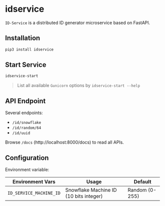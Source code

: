 # idservice

`ID-Service` is a distributed ID generator microservice based on FastAPI.

## Installation

```sh
pip3 install idservice
```

## Start Service

```sh
idservice-start
```

> List all available `Gunicorn` options by `idservice-start --help`

## API Endpoint

Several endpoints:

-   `/id/snowflake`
-   `/id/random/64`
-   `/id/uuid`

Browse `/docs` (http://localhost:8000/docs) to read all APIs.

## Configuration

Environment variable:

| Environment Vars        | Usage                                  | Default        |
| ----------------------- | -------------------------------------- | -------------- |
| `ID_SERVICE_MACHINE_ID` | Snowflake Machine ID (10 bits integer) | Random (0-255) |
